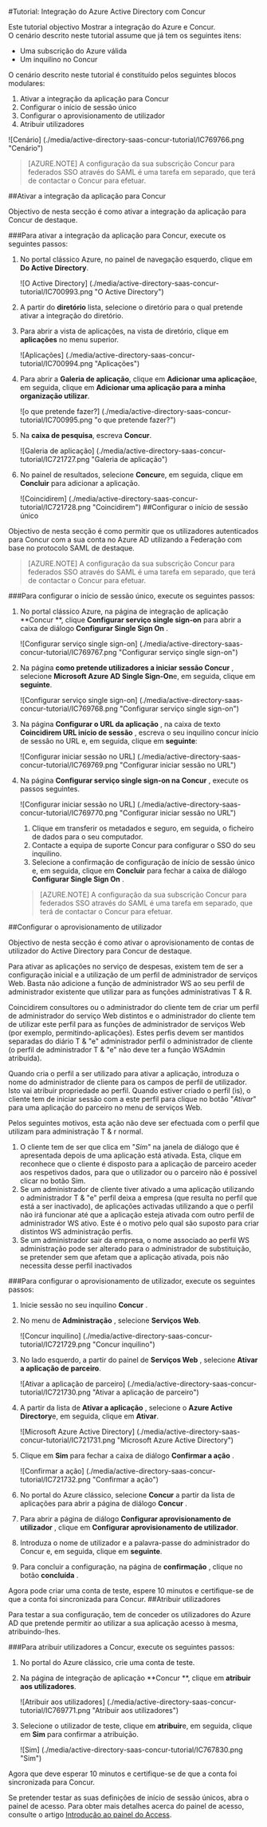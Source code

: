 <properties 
    pageTitle="Tutorial: Integração do Azure Active Directory com Concur | Microsoft Azure" 
    description="Saiba como utilizar Concur com o Azure Active Directory para permitir o início de sessão único, aprovisionamento automatizado e mais!" 
    services="active-directory" 
    authors="jeevansd"  
    documentationCenter="na" 
    manager="femila"/>
<tags 
    ms.service="active-directory" 
    ms.devlang="na" 
    ms.topic="article" 
    ms.tgt_pltfrm="na" 
    ms.workload="identity" 
    ms.date="09/29/2016" 
    ms.author="jeedes" />

#<a name="tutorial-azure-active-directory-integration-with-concur"></a>Tutorial: Integração do Azure Active Directory com Concur  


Este tutorial objectivo Mostrar a integração do Azure e Concur.  
O cenário descrito neste tutorial assume que já tem os seguintes itens:

-   Uma subscrição do Azure válida
-   Um inquilino no Concur

O cenário descrito neste tutorial é constituído pelos seguintes blocos modulares:

1.  Ativar a integração da aplicação para Concur
2.  Configurar o início de sessão único
3.  Configurar o aprovisionamento de utilizador
4.  Atribuir utilizadores

![Cenário] (./media/active-directory-saas-concur-tutorial/IC769766.png "Cenário")

>[AZURE.NOTE] A configuração da sua subscrição Concur para federados SSO através do SAML é uma tarefa em separado, que terá de contactar o Concur para efetuar.

##<a name="enabling-the-application-integration-for-concur"></a>Ativar a integração da aplicação para Concur

Objectivo de nesta secção é como ativar a integração da aplicação para Concur de destaque.

###<a name="to-enable-the-application-integration-for-concur-perform-the-following-steps"></a>Para ativar a integração da aplicação para Concur, execute os seguintes passos:

1.  No portal clássico Azure, no painel de navegação esquerdo, clique em **Do Active Directory**.

    ![O Active Directory] (./media/active-directory-saas-concur-tutorial/IC700993.png "O Active Directory")

2.  A partir do **diretório** lista, selecione o diretório para o qual pretende ativar a integração do diretório.

3.  Para abrir a vista de aplicações, na vista de diretório, clique em **aplicações** no menu superior.

    ![Aplicações] (./media/active-directory-saas-concur-tutorial/IC700994.png "Aplicações")

4.  Para abrir a **Galeria de aplicação**, clique em **Adicionar uma aplicação**e, em seguida, clique em **Adicionar uma aplicação para a minha organização utilizar**.

    ![o que pretende fazer?] (./media/active-directory-saas-concur-tutorial/IC700995.png "o que pretende fazer?")

5.  Na **caixa de pesquisa**, escreva **Concur**.

    ![Galeria de aplicação] (./media/active-directory-saas-concur-tutorial/IC721727.png "Galeria de aplicação")

6.  No painel de resultados, selecione **Concur**e, em seguida, clique em **Concluir** para adicionar a aplicação.

    ![Coincidirem] (./media/active-directory-saas-concur-tutorial/IC721728.png "Coincidirem")
##<a name="configuring-single-sign-on"></a>Configurar o início de sessão único

Objectivo de nesta secção é como permitir que os utilizadores autenticados para Concur com a sua conta no Azure AD utilizando a Federação com base no protocolo SAML de destaque.

>[AZURE.NOTE] A configuração da sua subscrição Concur para federados SSO através do SAML é uma tarefa em separado, que terá de contactar o Concur para efetuar.

###<a name="to-configure-single-sign-on-perform-the-following-steps"></a>Para configurar o início de sessão único, execute os seguintes passos:

1.  No portal clássico Azure, na página de integração de aplicação **Concur **, clique **Configurar serviço single sign-on** para abrir a caixa de diálogo **Configurar Single Sign On** .

    ![Configurar serviço single sign-on] (./media/active-directory-saas-concur-tutorial/IC769767.png "Configurar serviço single sign-on")

2.  Na página **como pretende utilizadores a iniciar sessão Concur** , selecione **Microsoft Azure AD Single Sign-On**e, em seguida, clique em **seguinte**.

    ![Configurar serviço single sign-on] (./media/active-directory-saas-concur-tutorial/IC769768.png "Configurar serviço single sign-on")

3.  Na página **Configurar o URL da aplicação** , na caixa de texto **Coincidirem URL início de sessão** , escreva o seu inquilino concur início de sessão no URL e, em seguida, clique em **seguinte**: 

    ![Configurar iniciar sessão no URL] (./media/active-directory-saas-concur-tutorial/IC769769.png "Configurar iniciar sessão no URL")

4.  Na página **Configurar serviço single sign-on na Concur** , execute os passos seguintes.

    ![Configurar iniciar sessão no URL] (./media/active-directory-saas-concur-tutorial/IC769770.png "Configurar iniciar sessão no URL")

    1.  Clique em transferir os metadados e seguro, em seguida, o ficheiro de dados para o seu computador.
    2.  Contacte a equipa de suporte Concur para configurar o SSO do seu inquilino.
    3.  Selecione a confirmação de configuração de início de sessão único e, em seguida, clique em **Concluir** para fechar a caixa de diálogo **Configurar Single Sign On** .  

    >[AZURE.NOTE] A configuração da sua subscrição Concur para federados SSO através do SAML é uma tarefa em separado, que terá de contactar o Concur para efetuar.

##<a name="configuring-user-provisioning"></a>Configurar o aprovisionamento de utilizador

Objectivo de nesta secção é como ativar o aprovisionamento de contas de utilizador do Active Directory para Concur de destaque.

Para ativar as aplicações no serviço de despesas, existem tem de ser a configuração inicial e a utilização de um perfil de administrador de serviços Web. Basta não adicione a função de administrador WS ao seu perfil de administrador existente que utilizar para as funções administrativas T & R.

Coincidirem consultores ou o administrador do cliente tem de criar um perfil de administrador do serviço Web distintos e o administrador do cliente tem de utilizar este perfil para as funções de administrador de serviços Web (por exemplo, permitindo-aplicações). Estes perfis devem ser mantidos separadas do diário T & "e" administrador perfil o administrador de cliente (o perfil de administrador T & "e" não deve ter a função WSAdmin atribuída).

Quando cria o perfil a ser utilizado para ativar a aplicação, introduza o nome do administrador de cliente para os campos de perfil de utilizador. Isto vai atribuir propriedade ao perfil. Quando estiver criado o perfil (is), o cliente tem de iniciar sessão com a este perfil para clique no botão "*Ativar*" para uma aplicação do parceiro no menu de serviços Web.

Pelos seguintes motivos, esta ação não deve ser efectuada com o perfil que utilizam para administração T & r normal.

1.  O cliente tem de ser que clica em "*Sim*" na janela de diálogo que é apresentada depois de uma aplicação está ativada. Esta, clique em reconhece que o cliente é disposto para a aplicação de parceiro aceder aos respetivos dados, para que o utilizador ou o parceiro não é possível clicar no botão Sim.
2.  Se um administrador de cliente tiver ativado a uma aplicação utilizando o administrador T & "e" perfil deixa a empresa (que resulta no perfil que está a ser inactivado), de aplicações activadas utilizando a que o perfil não irá funcionar até que a aplicação esteja ativada com outro perfil de administrador WS ativo. Este é o motivo pelo qual são suposto para criar distintos WS administração perfis.
3.  Se um administrador sair da empresa, o nome associado ao perfil WS administração pode ser alterado para o administrador de substituição, se pretender sem que afetam que a aplicação ativada, pois não necessita desse perfil inactivados

###<a name="to-configure-user-provisioning-perform-the-following-steps"></a>Para configurar o aprovisionamento de utilizador, execute os seguintes passos:

1.  Inicie sessão no seu inquilino **Concur** .

2.  No menu de **Administração** , selecione **Serviços Web**.

    ![Concur inquilino] (./media/active-directory-saas-concur-tutorial/IC721729.png "Concur inquilino")

3.  No lado esquerdo, a partir do painel de **Serviços Web** , selecione **Ativar a aplicação de parceiro**.

    ![Ativar a aplicação de parceiro] (./media/active-directory-saas-concur-tutorial/IC721730.png "Ativar a aplicação de parceiro")

4.  A partir da lista de **Ativar a aplicação** , selecione o **Azure Active Directory**e, em seguida, clique em **Ativar**.

    ![Microsoft Azure Active Directory] (./media/active-directory-saas-concur-tutorial/IC721731.png "Microsoft Azure Active Directory")

5.  Clique em **Sim** para fechar a caixa de diálogo **Confirmar a ação** .

    ![Confirmar a ação] (./media/active-directory-saas-concur-tutorial/IC721732.png "Confirmar a ação")

6.  No portal do Azure clássico, selecione **Concur** a partir da lista de aplicações para abrir a página de diálogo **Concur** .

7.  Para abrir a página de diálogo **Configurar aprovisionamento de utilizador** , clique em **Configurar aprovisionamento de utilizador**.

8.  Introduza o nome de utilizador e a palavra-passe do administrador do Concur e, em seguida, clique em **seguinte**.

9.  Para concluir a configuração, na página de **confirmação** , clique no botão **concluída** .

Agora pode criar uma conta de teste, espere 10 minutos e certifique-se de que a conta foi sincronizada para Concur.
##<a name="assigning-users"></a>Atribuir utilizadores

Para testar a sua configuração, tem de conceder os utilizadores do Azure AD que pretende permitir ao utilizar a sua aplicação acesso à mesma, atribuindo-lhes.

###<a name="to-assign-users-to-concur-perform-the-following-steps"></a>Para atribuir utilizadores a Concur, execute os seguintes passos:

1.  No portal do Azure clássico, crie uma conta de teste.

2.  Na página de integração de aplicação **Concur **, clique em **atribuir aos utilizadores**.

    ![Atribuir aos utilizadores] (./media/active-directory-saas-concur-tutorial/IC769771.png "Atribuir aos utilizadores")

3.  Selecione o utilizador de teste, clique em **atribuir**e, em seguida, clique em **Sim** para confirmar a atribuição.

    ![Sim] (./media/active-directory-saas-concur-tutorial/IC767830.png "Sim")

Agora que deve esperar 10 minutos e certifique-se de que a conta foi sincronizada para Concur.

Se pretender testar as suas definições de início de sessão únicos, abra o painel de acesso. Para obter mais detalhes acerca do painel de acesso, consulte o artigo [Introdução ao painel do Access](active-directory-saas-access-panel-introduction.md).
